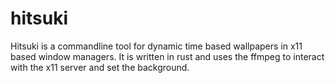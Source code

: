 # hitsuki
Hitsuki is a commandline tool for dynamic time based wallpapers in x11 based window managers. It is written in rust and uses the ffmpeg to interact with the x11 server and set the background.

